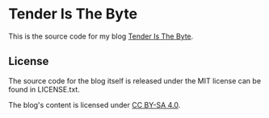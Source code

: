 # Tender Is The Byte

This is the source code for my blog [Tender Is The Byte](www.TenderIsTheByte.com).

## License

The source code for the blog itself is released under the MIT license can be found in LICENSE.txt.

The blog's content is licensed under [CC BY-SA 4.0](https://creativecommons.org/licenses/by-sa/4.0/).
